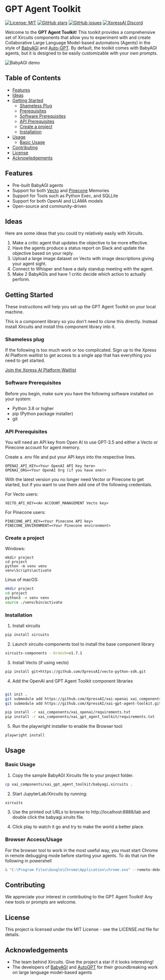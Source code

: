 # GPT Agent Toolkit

[![License: MIT](https://img.shields.io/badge/License-MIT-green.svg)](https://opensource.org/licenses/MIT)
[![GitHub stars](https://img.shields.io/github/stars/XpressAI/xai-gpt-agent-toolkit)](https://github.com/XpressAI/xai-gpt-agent-toolkit/stargazers)
[![GitHub issues](https://img.shields.io/github/issues/XpressAI/xai-gpt-agent-toolkit)](https://github.com/XpressAI/xai-gpt-agent-toolkit/issues)
[![XpressAI Discord](https://img.shields.io/discord/906370139077881997)](https://discord.gg/K456gAfPNe)

Welcome to the **GPT Agent Toolkit**! This toolkit provides a comprehensive set of Xircuits components that allow you to experiment with and create Collaborative Large Language Model-based automatons (Agents) in the style of [BabyAGI](https://github.com/yoheinakajima/babyagi) and [Auto-GPT](https://github.com/Torantulino/Auto-GPT). By default, the toolkit comes with BabyAGI agents, but it is designed to be easily customizable with your own prompts.

![BabyAGI demo](https://github.com/XpressAI/xai-gpt-agent-toolkit/blob/main/demo.gif)

## Table of Contents
- [Features](#features)
- [Ideas](#ideas)
- [Getting Started](#getting-started)
  - [Shameless Plug](#shameless-plug)
  - [Prerequisites](#prerequisites)
  - [Software Prerequisites](#software-prerequisites)
  - [API Prerequisites](#api-prerequisites)
  - [Create a project](#create-a-project)
  - [Installation](#installation)
- [Usage](#usage)
  - [Basic Usage](#basic-usage)
- [Contributing](#contributing)
- [License](#license)
- [Acknowledgements](#acknowledgements)

## Features
- Pre-built BabyAGI agents
- Support for both [Vecto](https://www.vecto.ai) and [Pinecone](https://www.pinecone.io) Memories
- Support for Tools such as Python Exec, and SQLLite
- Support for both OpenAI and LLAMA models
- Open-source and community-driven

## Ideas

Here are some ideas that you could try relatively easily with Xircuits.

1. Make a critic agent that updates the objective to be more effective.
2. Have the agents produce a status report on Slack and update the objective based on your reply.
3. Upload a large image dataset on Vecto with image descriptions giving your agent sight.
4. Connect to Whisper and have a daily standup meeting with the agent.
5. Make 2 BabyAGIs and have 1 critic decide which action to actually perform.

## Getting Started

These instructions will help you set up the GPT Agent Toolkit on your local machine.

This is a component library so you don't need to clone this directly. Instead install
Xircuits and install this component library into it.

### Shameless plug

If the following is too much work or too complicated.  Sign up to the Xpress AI Platform waitlist
to get access to a single app that has everything you need to get started.

[Join the Xpress AI Platform Waitlist](https://xpress.ai/join-waitlist)


### Software Prerequisites

Before you begin, make sure you have the following software installed on your system:

- Python 3.8 or higher
- pip (Python package installer)
- git 

### API Prerequisites

You will need an API key from Open AI to use GPT-3.5 and either a Vecto or Pinecone account for agent memory.

Create a .env file and put your API keys into the respective lines.

```
OPENAI_API_KEY=<Your OpenAI API Key here>
OPENAI_ORG=<Your OpenAI Org (if you have one)>
```

With the latest version you no longer need Vector or Pinecone to get started, but if you want to use them
add one of the following credentials.

For Vecto users:
```
VECTO_API_KEY=<An ACCOUNT_MANAGEMENT Vecto key>
```

For Pinecone users:
```
PINECONE_API_KEY=<Your Pinecone API key>
PINECONE_ENVIRONMENT=<Your Pinecone environment>
```


### Create a project

Windows:

```
mkdir project
cd project
python -m venv venv
venv\Scripts\activate
```

Linux of macOS:
```bash
mkdir project
cd project
python3 -m venv venv
source ./venv/bin/activate
```

### Installation

1. Install xircuits

```bash
pip install xircuits
```

2. Launch xircuits-components tool to install the base component library

```bash
xircuits-components --branch=v1.7.1
```


3. Install Vecto (if using vecto)

```bash
pip install git+https://github.com/XpressAI/vecto-python-sdk.git
```


4. Add the OpenAI and GPT Agent Toolkit component libraries

```bash

git init .
git submodule add https://github.com/XpressAI/xai-openai xai_components/xai_openai
git submodule add https://github.com/XpressAI/xai-gpt-agent-toolkit.git xai_components/xai_gpt_agent_toolkit

pip install -r xai_components/xai_openai/requirements.txt
pip install -r xai_components/xai_gpt_agent_toolkit/requirements.txt

```

5. Run the playwright installer to enable the Browser tool:

```bash
playwright install
```

## Usage

### Basic Usage

1. Copy the sample BabyAGI Xircuits file to your project folder.

```bash
cp xai_components/xai_gpt_agent_toolkit/babyagi.xircuits .
```

2. Start JupyterLab/Xircuits by running:

```bash
xircuits
```

3. Use the printed out URLs to browse to http://localhost:8888/lab and double click the babyagi.xiruits file.

4. Click play to watch it go and try to make the world a better place.

### Browser Access/Usage

For the browser tool to work in the most useful way, you must start Chrome in remote debugging mode before
starting your agents. To do that run the following in powershell

```powershell
& "C:\Program Files\Google\Chrome\Application\chrome.exe" --remote-debugging-port=9222
```

## Contributing

We appreciate your interest in contributing to the GPT Agent Toolkit! Any new tools or prompts are welcome.

## License

This project is licensed under the MIT License - see the LICENSE.md file for details.

## Acknowledgements

- The team behind Xircuits.  Give the project a star if it looks interesting!
- The developers of [BabyAGI](https://github.com/yoheinakajima/babyagi) and [AutoGPT](https://github.com/Torantulino/Auto-GPT) for their groundbreaking work on large language model-based agents
